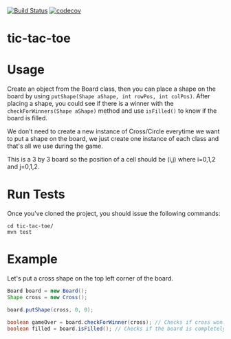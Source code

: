 [![Build Status](https://travis-ci.org/bericardo/tic-tac-toe.svg?branch=master)](https://travis-ci.org/bericardo/tic-tac-toe) [![codecov](https://codecov.io/gh/bericardo/tic-tac-toe/branch/master/graph/badge.svg)](https://codecov.io/gh/bericardo/tic-tac-toe)

# tic-tac-toe

# Usage

Create an object from the Board class, then you can place a shape on the board by using  `putShape(Shape aShape, int rowPos, int colPos)`. After placing a shape, you could see if there is a winner with the `checkForWinners(Shape aShape)` method and use `isFilled()` to know if the board is filled.

We don't need to create a new instance of Cross/Circle everytime we want to put a shape on the board, we just create one instance of each class and that's all we use during the game.

This is a 3 by 3 board so the position of a cell should be (i,j) where i=0,1,2 and j=0,1,2.

# Run Tests
Once you've cloned the project, you should issue the following commands:

```
cd tic-tac-toe/
mvn test
```

# Example

Let's put a cross shape on the top left corner of the board.

``` java
Board board = new Board();
Shape cross = new Cross();

board.putShape(cross, 0, 0);

boolean gameOver = board.checkForWinner(cross); // Checks if cross won.
boolean filled = board.isFilled(); // Checks if the board is completely filled with shapes.
```
